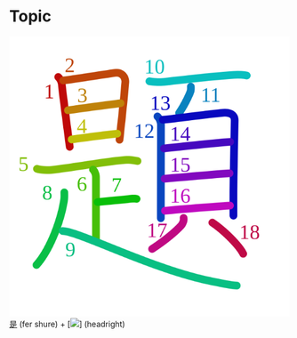 # Topic
![984c](../kanji-colorize/984c.svg)
[是](是.md) (fer shure) + [![](http://www.kanjidamage.com/assets/radsmall/face-2520221f8289197c2b3ac048c209f308fb37b092dcd03f501849fee111b9ce77.jpg)] (headright)